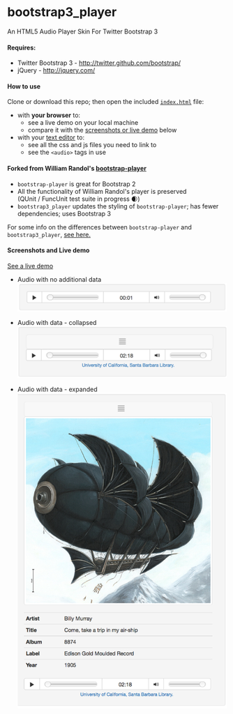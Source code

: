 bootstrap3_player
================

An HTML5 Audio Player Skin For Twitter Bootstrap 3

#### Requires:

  * Twitter Bootstrap 3 - http://twitter.github.com/bootstrap/
  * jQuery - http://jquery.com/

#### How to use

Clone or download this repo; then open the included [`index.html`](index.html) file: 
-  with **your browser** to:  
    -  see a live demo on your local machine 
    -  compare it with the [screenshots or live demo](#screenshots) below
- with your [text editor](index.html) to:
    -  see all the css and js files you need to link to
    -  see the `<audio>`  tags in use

#### Forked from William Randol's [bootstrap-player](https://github.com/WilliamRandol/bootstrap-player)

 -  `bootstrap-player` is great for Bootstrap 2
 -  All the functionality of William Randol's player is preserved   
 (QUnit / FuncUnit test suite in progress :waxing_crescent_moon:)
 -  `bootstrap3_player` updates the styling of `bootstrap-player`; has fewer dependencies; uses Bootstrap 3

For some info on the differences between `bootstrap-player` and `bootstrap3_player`, [see here.](CHANGES.md)


#### <a name="screenshots">Screenshots and Live demo

[See a live demo](http://playerdemo.iainhouston.com)

-  Audio with no additional data ![](screenshots/bPlayer_demo_data_no.png?raw=true)

-  Audio with data - collapsed ![](screenshots/bPlayer_demo_data_0.png?raw=true)

-  Audio with data - expanded ![](screenshots/bPlayer_demo_data_1.png?raw=true)




